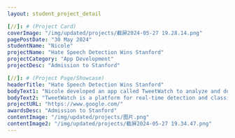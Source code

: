 ```yaml
---
layout: student_project_detail

[//]: # (Project Card)
coverImage: "/img/updated/projects/截屏2024-05-27 19.28.14.png"
pagePostDate: "30 May 2024"
studentName: "Nicole"
projectName: "Hate Speech Detection Wins Stanford"
projectCategory: "App Development"
projectDesc: "Admission to Stanford"

[//]: # (Project Page/Showcase)
headerTitle: "Hate Speech Detection Wins Stanford"
bodyText1: "Nicole developed an app called TweetWatch to analyze and detect hate speech on Twitter. Inspired by her passion for social justice and technology, Nicole hopes this app will help reduce hate speech on social media."
bodyText2: "TweetWatch is a platform for real-time detection and classification of hate speech on Twitter. It helps users understand the distribution of hate speech and automatically reports it. Nicole used Dash by Plotly to create an interactive map of the United States, showing the frequency of hate speech in each state through colour intensity."
projectURL: "https://www.google.com/"
awardsDesc: "Admission to Stanford"
contentImage: "/img/updated/projects/图片.png"
contentImage2: "/img/updated/projects/截屏2024-05-27 19.34.47.png"
---
```

